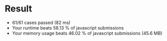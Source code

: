 # Result
* 61/61 cases passed (82 ms)
* Your runtime beats 58.13 % of javascript submissions
* Your memory usage beats 46.02 % of javascript submissions (45.6 MB)